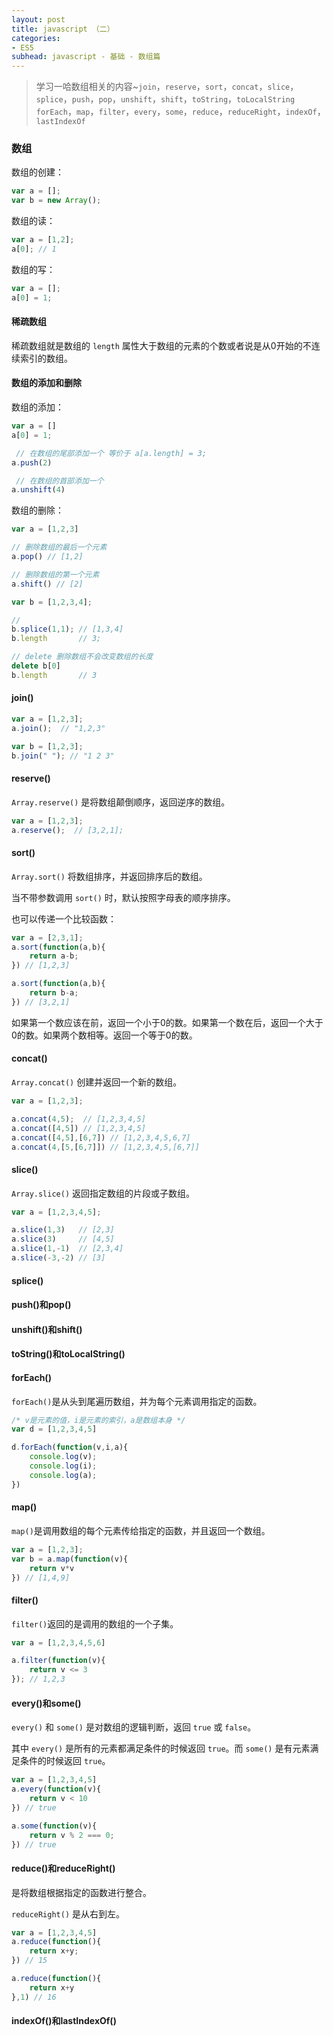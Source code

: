 ```yaml
---
layout: post
title: javascript （二）
categories:
- ES5
subhead: javascript - 基础 - 数组篇
---
```


> 学习一哈数组相关的内容~`join`，`reserve`，`sort`，`concat`，`slice`，`splice`，`push`，`pop`，`unshift`，`shift`，`toString`，`toLocalString`
`forEach`，`map`，`filter`，`every`，`some`，`reduce`，`reduceRight`，`indexOf`，`lastIndexOf`
<!--break-->

### 数组
数组的创建：
```js
var a = [];
var b = new Array();
```

数组的读：
```js
var a = [1,2];
a[0]; // 1
```

数组的写：
```js
var a = [];
a[0] = 1;
```

#### 稀疏数组
稀疏数组就是数组的 `length` 属性大于数组的元素的个数或者说是从0开始的不连续索引的数组。

#### 数组的添加和删除
数组的添加：
```js
var a = []
a[0] = 1;

 // 在数组的尾部添加一个 等价于 a[a.length] = 3;
a.push(2)

 // 在数组的首部添加一个
a.unshift(4)
```

数组的删除：
```js
var a = [1,2,3]

// 删除数组的最后一个元素
a.pop() // [1,2]

// 删除数组的第一个元素
a.shift() // [2]

var b = [1,2,3,4];

//
b.splice(1,1); // [1,3,4]
b.length       // 3;

// delete 删除数组不会改变数组的长度
delete b[0]
b.length       // 3
```

#### join()
```js
var a = [1,2,3];
a.join();  // "1,2,3"

var b = [1,2,3];
b.join(" "); // "1 2 3"
```

#### reserve()
`Array.reserve()` 是将数组颠倒顺序，返回逆序的数组。
```js
var a = [1,2,3];
a.reserve();  // [3,2,1];
```

#### sort()
`Array.sort()` 将数组排序，并返回排序后的数组。

当不带参数调用 `sort()` 时，默认按照字母表的顺序排序。

也可以传递一个比较函数：
```js
var a = [2,3,1];
a.sort(function(a,b){
    return a-b;
}) // [1,2,3]

a.sort(function(a,b){
    return b-a;
}) // [3,2,1]
```
如果第一个数应该在前，返回一个小于0的数。如果第一个数在后，返回一个大于0的数。如果两个数相等。返回一个等于0的数。

#### concat()
`Array.concat()` 创建并返回一个新的数组。
```js
var a = [1,2,3];

a.concat(4,5);  // [1,2,3,4,5]
a.concat([4,5]) // [1,2,3,4,5]
a.concat([4,5],[6,7]) // [1,2,3,4,5,6,7]
a.concat(4,[5,[6,7]]) // [1,2,3,4,5,[6,7]]
```

#### slice()
`Array.slice()` 返回指定数组的片段或子数组。

```js
var a = [1,2,3,4,5];

a.slice(1,3)   // [2,3]
a.slice(3)     // [4,5]
a.slice(1,-1)  // [2,3,4]
a.slice(-3,-2) // [3]
```

#### splice()

#### push()和pop()

#### unshift()和shift()

#### toString()和toLocalString()

#### forEach()
`forEach()`是从头到尾遍历数组，并为每个元素调用指定的函数。

```js
/* v是元素的值，i是元素的索引，a是数组本身 */
var d = [1,2,3,4,5]

d.forEach(function(v,i,a){
    console.log(v);
    console.log(i);
    console.log(a);
})
```

#### map()
`map()`是调用数组的每个元素传给指定的函数，并且返回一个数组。
```js
var a = [1,2,3];
var b = a.map(function(v){
    return v*v
}) // [1,4,9]
```

#### filter()
`filter()`返回的是调用的数组的一个子集。

```js
var a = [1,2,3,4,5,6]

a.filter(function(v){
    return v <= 3
}); // 1,2,3
```

#### every()和some()
`every()` 和 `some()` 是对数组的逻辑判断，返回 `true` 或 `false`。

其中 `every()` 是所有的元素都满足条件的时候返回 `true`。而 `some()` 是有元素满足条件的时候返回 `true`。
```js
var a = [1,2,3,4,5]
a.every(function(v){
    return v < 10
}) // true

a.some(function(v){
    return v % 2 === 0;
}) // true
```
#### reduce()和reduceRight()
是将数组根据指定的函数进行整合。

`reduceRight()` 是从右到左。

```js
var a = [1,2,3,4,5]
a.reduce(function(){
    return x+y;
}) // 15

a.reduce(function(){
    return x+y
},1) // 16
```

#### indexOf()和lastIndexOf()